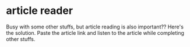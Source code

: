 # article reader
 Busy with some other stuffs, but article reading is also important?? Here's the solution. Paste the article link and listen to the article while completing other stuffs.
